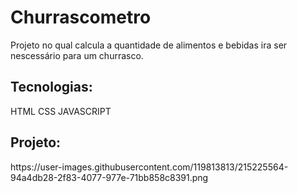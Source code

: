 <h1>Churrascometro</h1>
Projeto no qual calcula a quantidade de alimentos e bebidas ira ser nescessário para um churrasco.
<h2>Tecnologias:</h2>
HTML
CSS
JAVASCRIPT

<h2>Projeto:</h2>
https://user-images.githubusercontent.com/119813813/215225564-94a4db28-2f83-4077-977e-71bb858c8391.png
